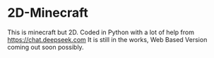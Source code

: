 # 2D-Minecraft
This is minecraft but 2D. Coded in Python with a lot of help from https://chat.deepseek.com
It is still in the works, Web Based Version coming out soon possibly.
